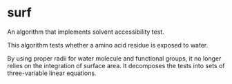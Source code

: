 # surf
An algorithm that implements solvent accessibility test.

This algorithm tests whether a amino acid residue is exposed to water.

By using proper radii for water molecule and functional groups, it no longer relies on the integration of surface area. It decomposes the tests into sets of three-variable linear equations.
